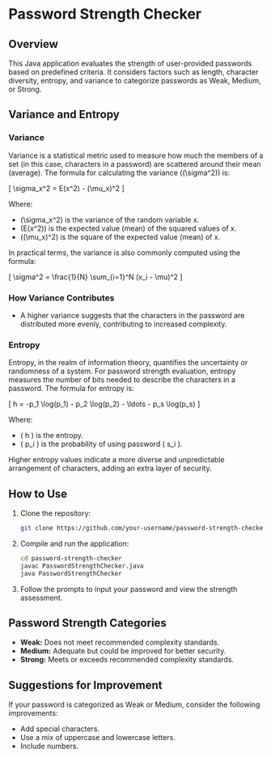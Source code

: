 # Password Strength Checker

## Overview

This Java application evaluates the strength of user-provided passwords based on predefined criteria. It considers factors such as length, character diversity, entropy, and variance to categorize passwords as Weak, Medium, or Strong.

## Variance and Entropy

### Variance

Variance is a statistical metric used to measure how much the members of a set (in this case, characters in a password) are scattered around their mean (average). The formula for calculating the variance (\(\sigma^2\)) is:

\[ \sigma_x^2 = E(x^2) - (\mu_x)^2 \]

Where:
- \(\sigma_x^2\) is the variance of the random variable x.
- \(E(x^2)\) is the expected value (mean) of the squared values of x.
- \((\mu_x)^2\) is the square of the expected value (mean) of x.

In practical terms, the variance is also commonly computed using the formula:

\[ \sigma^2 = \frac{1}{N} \sum_{i=1}^N (x_i - \mu)^2 \]

### How Variance Contributes

- A higher variance suggests that the characters in the password are distributed more evenly, contributing to increased complexity.

### Entropy

Entropy, in the realm of information theory, quantifies the uncertainty or randomness of a system. For password strength evaluation, entropy measures the number of bits needed to describe the characters in a password. The formula for entropy is:

\[ h = -p_1 \log(p_1) - p_2 \log(p_2) - \ldots - p_s \log(p_s) \]

Where:
- \( h \) is the entropy.
- \( p_i \) is the probability of using password \( s_i \).

Higher entropy values indicate a more diverse and unpredictable arrangement of characters, adding an extra layer of security.

## How to Use

1. Clone the repository:

    ```bash
    git clone https://github.com/your-username/password-strength-checker.git
    ```

2. Compile and run the application:

    ```bash
    cd password-strength-checker
    javac PasswordStrengthChecker.java
    java PasswordStrengthChecker
    ```

3. Follow the prompts to input your password and view the strength assessment.

## Password Strength Categories

- **Weak:** Does not meet recommended complexity standards.
- **Medium:** Adequate but could be improved for better security.
- **Strong:** Meets or exceeds recommended complexity standards.

## Suggestions for Improvement

If your password is categorized as Weak or Medium, consider the following improvements:

- Add special characters.
- Use a mix of uppercase and lowercase letters.
- Include numbers.
